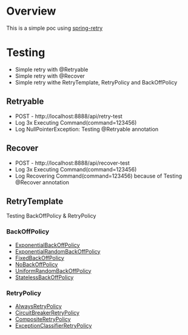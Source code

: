 # Overview

This is a simple poc using [spring-retry]

# Testing

* Simple retry with @Retryable
* Simple retry with @Recover
* Simple retry withe RetryTemplate, RetryPolicy and BackOffPolicy

## Retryable

* POST - http://localhost:8888/api/retry-test
* Log 3x Executing Command(command=123456)
* Log NullPointerException: Testing @Retryable annotation
  
## Recover

* POST - http://localhost:8888/api/recover-test
* Log 3x Executing Command(command=123456)
* Log Recovering Command(command=123456) because of Testing @Recover annotation

## RetryTemplate

Testing BackOffPolicy & RetryPolicy

### BackOffPolicy

* [ExponentialBackOffPolicy]
* [ExponentialRandomBackOffPolicy]
* [FixedBackOffPolicy]
* [NoBackOffPolicy]
* [UniformRandomBackOffPolicy]
* [StatelessBackOffPolicy]

### RetryPolicy

* [AlwaysRetryPolicy]
* [CircuitBreakerRetryPolicy]
* [CompositeRetryPolicy]
* [ExceptionClassifierRetryPolicy]

[spring-retry]: https://docs.spring.io/spring-batch/trunk/reference/html/retry.html
[ExponentialBackOffPolicy]: https://docs.spring.io/spring-retry/docs/1.1.2.RELEASE/apidocs/org/springframework/retry/backoff/ExponentialBackOffPolicy.html
[ExponentialRandomBackOffPolicy]: https://docs.spring.io/spring-retry/docs/1.1.2.RELEASE/apidocs/org/springframework/retry/backoff/ExponentialRandomBackOffPolicy.html
[FixedBackOffPolicy]: https://docs.spring.io/spring-retry/docs/1.1.2.RELEASE/apidocs/org/springframework/retry/backoff/FixedBackOffPolicy.html
[NoBackOffPolicy]: https://docs.spring.io/spring-retry/docs/1.1.2.RELEASE/apidocs/org/springframework/retry/backoff/NoBackOffPolicy.html
[UniformRandomBackOffPolicy]: https://docs.spring.io/spring-retry/docs/1.1.2.RELEASE/apidocs/org/springframework/retry/backoff/UniformRandomBackOffPolicy.html
[StatelessBackOffPolicy]: https://docs.spring.io/spring-retry/docs/1.1.2.RELEASE/apidocs/org/springframework/retry/backoff/StatelessBackOffPolicy.html
[AlwaysRetryPolicy]: https://docs.spring.io/spring-retry/docs/1.1.2.RELEASE/apidocs/org/springframework/retry/policy/AlwaysRetryPolicy.html
[CircuitBreakerRetryPolicy]: https://docs.spring.io/spring-retry/docs/1.1.2.RELEASE/apidocs/org/springframework/retry/policy/CircuitBreakerRetryPolicy.html
[CompositeRetryPolicy]: https://docs.spring.io/spring-retry/docs/1.1.2.RELEASE/apidocs/org/springframework/retry/policy/CompositeRetryPolicy.html
[ExceptionClassifierRetryPolicy]: https://docs.spring.io/spring-retry/docs/1.1.2.RELEASE/apidocs/org/springframework/retry/policy/ExceptionClassifierRetryPolicy.html